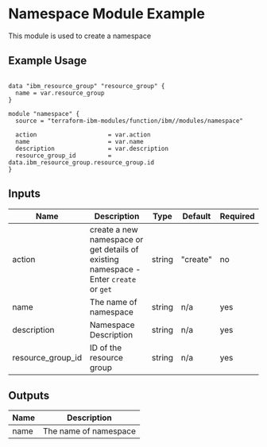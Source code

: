 # Namespace Module Example

This module is used to create a namespace

## Example Usage
```

data "ibm_resource_group" "resource_group" {
  name = var.resource_group
}

module "namespace" {
  source = "terraform-ibm-modules/function/ibm//modules/namespace"

  action                    = var.action
  name                      = var.name
  description               = var.description
  resource_group_id         = data.ibm_resource_group.resource_group.id
}
```

<!-- BEGINNING OF PRE-COMMIT-TERRAFORM DOCS HOOK -->

## Inputs

| Name                              | Description                                           | Type   | Default | Required |
|-----------------------------------|-------------------------------------------------------|--------|---------|----------|
| action | create a new namespace or get details of existing namespace - Enter `create` or `get` | string | "create" | no |
| name | The name of namespace | string | n/a | yes |
| description | Namespace Description | string | n/a | yes |
| resource\_group\_id | ID of the resource group | string | n/a | yes |

## Outputs

| Name | Description |
|------|-------------|
| name | The name of namespace |

<!-- END OF PRE-COMMIT-TERRAFORM DOCS HOOK -->